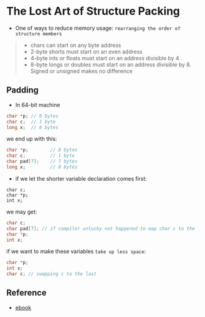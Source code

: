 # The Lost Art of Structure Packing
* One of ways to reduce memory usage: `rearranging the order of structure members`

> * chars can start on any byte address
> * 2-byte shorts must start on an even address
> * 4-byte ints or floats must start on an address divisible by 4
> * 8-byte longs or doubles must start on an address divisible by 8. Signed or unsigned makes no difference

## Padding
* In 64-bit machine
```c
char *p; // 8 bytes
char c;  // 1 byte
long x;  // 8 bytes
```
we end up with this:
```c
char *p;        // 8 bytes
char c;         // 1 byte
char pad[7];    // 7 bytes
long x;         // 8 bytes
```
* if we let the shorter variable declaration comes first:
```
char c;
char *p;
int x;
```
we may get:
```c
char c;
char pad[7]; // if compiler unlucky not happened to map char c to the last byte of a machine word, it will pad 7 bytes.
char *p;
int x;
```
if we want to make these variables `take up less space`:
```c
char *p;
int x;
char c; // swapping c to the last
```

## Reference
* [ebook](http://www.catb.org/esr/structure-packing/)

